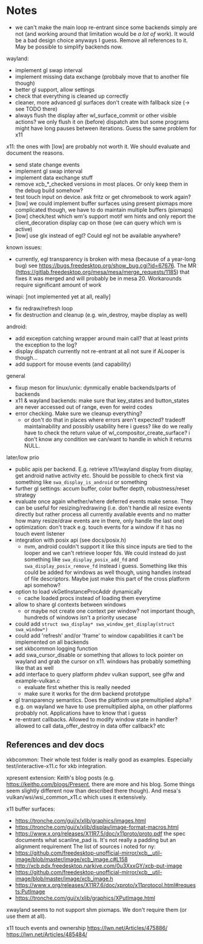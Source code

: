 Notes
=====

- we can't make the main loop re-entrant since some backends simply
  are not (and working around that limitation would be *a lot of* work). 
  It would be a bad design choice anyways I guess. Remove all references to it. 
  May be possible to simplify backends now.

wayland:

- implement gl swap interval
- implement missing data exchange (probbaly move that to another file though)
- better gl support, allow settings
- check that everything is cleaned up correctly
- cleaner, more advanced gl surfaces
  don't create with fallback size (-> see TODO there)
- always flush the display after wl_surface_commit or other visible
  actions? we only flush it on (before) dispatch atm but some programs
  might have long pauses between iterations. Guess the same
  problem for x11

x11:
the ones with [low] are probably not worth it.
We should evaluate and document the reasons.

- send state change events
- implement gl swap interval
- implement data exchange stuff
- remove xcb_*_checked versions in most places. Or only keep them in the
  debug build somehow?
- test touch input on device. ask fritz or get chromebook to work again?
- [low] we could implement buffer surfaces using present pixmaps
  more complicated though, we have to do maintain multiple
  buffers (pixmaps)
- [low] check/test which wm's support motif wm hints and only
  report the client_decoration display cap on those (we can query
  which wm is active)
- [low] use glx instead of egl? Could egl not be available anywhere?

known issues:
- currently, egl transparency is broken with mesa (because of a year-long bug)
  see https://bugs.freedesktop.org/show_bug.cgi?id=67676.
  The MR (https://gitlab.freedesktop.org/mesa/mesa/merge_requests/1185) that
  fixes it was merged and will probably be in mesa 20.
  Workarounds require significant amount of work

winapi:
[not implemented yet at all, really]

- fix redraw/refresh loop
- fix destruction and cleanup (e.g. win_destroy, maybe display as well)

android:
- add exception catching wrapper around main call?
  that at least prints the exception to the log?
- display dispatch currently not re-entrant at all
  not sure if ALooper is though...
- add support for mouse events (and capability)

general

- fixup meson for linux/unix: dynmically enable backends/parts
  of backends
- x11 & wayland backends: make sure that key_states and button_states
  are never accessed out of range, even for weird codes
- error checking. Make sure we cleanup everything?
	- or don't do that in places where errors aren't expected?
	  tradeoff maintainability and possibly usability here i guess?
	  like do we really have to check the return value of
	  wl_compositor_create_surface? i don't know any condition we can/want
	  to handle in which it returns NULL.

later/low prio

- public apis per backend. E.g. retrieve x11/wayland display from
  display, get android native activity etc.
  Should be possible to check first via something like `swa_display_is_android`
  or something
- further gl settings: accum buffer, color buffer depth,
  robustness/reset strategy
- evaluate once again whether/where deferred events make sense.
  They can be useful for resizing/redrawing (i.e. don't handle
  all resize events directly but rather process all currently
  available events and no matter how many resize/draw events are
  in there, only handle the last one)
- optimization: don't track e.g. touch events for a window if
  it has no touch event listener
- integration with posix api (see docs/posix.h)
	- nvm, android couldn't support it like this since inputs are tied
	  to the looper and we can't retrieve looper fds.
	  We could instead do just something like `swa_display_posix_add_fd`
	  and `swa_display_posix_remove_fd` instead i guess.
	  Something like this could be added for windows as well though,
	  using handles instead of file descriptors. Maybe just make this
	  part of the cross platform api somehow?
- option to load vkGetInstanceProcAddr dynamically
	- cache loaded procs instead of loading them everytime
- allow to share gl contexts between windows
	- or maybe not create one context per window? not important though,
	  hundreds of windows isn't a priority usecase 
- could add `struct swa_display* swa_window_get_display(struct swa_window*)`
- could add 'refresh' and/or 'frame' to window capabilities
  it can't be implemented on all backends
- set xkbcommon logging function
- add swa_cursor_disable or something that allows to lock pointer
  on wayland and grab the cursor on x11. windows has probably something
  like that as well
- add interface to query platform phdev vulkan support, see glfw and
  example-vulkan.c
  	- evaluate first whether this is really needed
  	- make sure it works for the drm backend prototype
- gl transparency semantics. Does the platform use premultiplied alpha?
  e.g. on wayland we have to use premultiplied alpha, on other platforms
  probably not. Applications have to know that i guess
- re-entrant callbacks. Allowed to modify window state in handler?
  allowed to call data_offer_destroy in data offer callback?
  etc


## References and dev docs

xkbcommon:
Their whole test folder is really good as examples.
Especially test/interactive-x11.c for xkb integration.

xpresent extension:
Keith's blog posts (e.g. https://keithp.com/blogs/Present, there are more
and his blog. Some things seem slightly different now than described
there though). And mesa's vulkan/wsi/wsi_common_x11.c which uses
it extensively.

x11 buffer surfaces:
- https://tronche.com/gui/x/xlib/graphics/images.html
- https://tronche.com/gui/x/xlib/display/image-format-macros.html
- https://www.x.org/releases/X11R7.5/doc/x11proto/proto.pdf
  the spec documents what scanline_pad is. It's not really a padding
  but an alignment requirement
The list of sources i noted for ny:
- https://github.com/freedesktop-unofficial-mirror/xcb__util-image/blob/master/image/xcb_image.c#L158
- http://xcb.pdx.freedesktop.narkive.com/0u3XxxGY/xcb-put-image
- https://github.com/freedesktop-unofficial-mirror/xcb__util-image/blob/master/image/xcb_image.h
- https://www.x.org/releases/X11R7.6/doc/xproto/x11protocol.html#requests:PutImage
- https://tronche.com/gui/x/xlib/graphics/XPutImage.html

xwayland seems to not support shm pixmaps. We don't require them (or use
them at all).

x11 touch events and ownership
https://lwn.net/Articles/475886/
https://lwn.net/Articles/485484/
